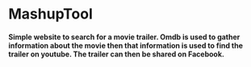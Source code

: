 # MashupTool
#### Simple website to search for a movie trailer. Omdb is used to gather information about the movie then that information is used to find the trailer on youtube. The trailer can then be shared on Facebook. 

